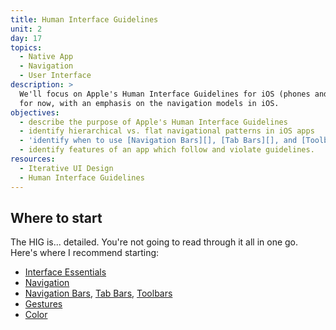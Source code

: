 ```yaml
---
title: Human Interface Guidelines
unit: 2
day: 17
topics:
  - Native App
  - Navigation
  - User Interface
description: >
  We'll focus on Apple's Human Interface Guidelines for iOS (phones and tablets)
  for now, with an emphasis on the navigation models in iOS.
objectives:
  - describe the purpose of Apple's Human Interface Guidelines
  - identify hierarchical vs. flat navigational patterns in iOS apps
  - 'identify when to use [Navigation Bars][], [Tab Bars][], and [Toolbars][]'
  - identify features of an app which follow and violate guidelines.
resources:
  - Iterative UI Design
  - Human Interface Guidelines
---
```


Where to start
--------------

The HIG is... detailed. You're not going to read through it all in one go. Here's where I recommend starting:

- [Interface Essentials](https://developer.apple.com/design/human-interface-guidelines/ios/overview/interface-essentials/)
- [Navigation](https://developer.apple.com/design/human-interface-guidelines/ios/app-architecture/navigation/)
- [Navigation Bars][], [Tab Bars][], [Toolbars][]
- [Gestures](https://developer.apple.com/design/human-interface-guidelines/ios/user-interaction/gestures/)
- [Color](https://developer.apple.com/design/human-interface-guidelines/ios/visual-design/color/)

[Navigation Bars]: https://developer.apple.com/design/human-interface-guidelines/ios/bars/navigation-bars/
[Tab Bars]: https://developer.apple.com/design/human-interface-guidelines/ios/bars/tab-bars/
[Toolbars]: https://developer.apple.com/design/human-interface-guidelines/ios/bars/toolbars/

